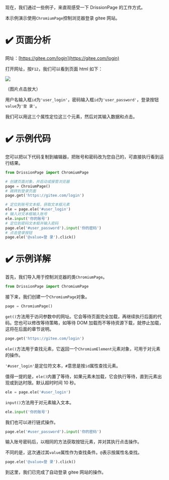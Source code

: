 现在，我们通过一些例子，来直观感受一下 DrissionPage 的工作方式。

本示例演示使用`ChromiumPage`控制浏览器登录 gitee 网站。

# ✔️ 页面分析

网址：[https://gitee.com/login](https://gitee.com/login)

打开网址，按`F12`，我们可以看到页面 html 如下：

![](https://gitee.com/g1879/DrissionPage/raw/master/docs/imgs/gitee_1.jpg)

（图片点击放大）

用户名输入框`id`为`'user_login'`，密码输入框`id`为`'user_password'`，登录按钮`value`为`'登 录'`。

我们可以用这三个属性定位这三个元素，然后对其输入数据和点击。

# ✔️ 示例代码

您可以把以下代码复制到编辑器，把账号和密码改为您自己的，可直接执行看到运行结果。

```python
from DrissionPage import ChromiumPage

# 创建页面对象，并启动或接管浏览器
page = ChroiumPage()
# 跳转到登录页面
page.get('https://gitee.com/login')

# 定位到账号文本框，获取文本框元素
ele = page.ele('#user_login')
# 输入对文本框输入账号
ele.input('你的账号')
# 定位到密码文本框并输入密码
page.ele('#user_password').input('你的密码')
# 点击登录按钮
page.ele('@value=登 录').click()
```

# ✔️ 示例详解

首先，我们导入用于控制浏览器的类`ChromiumPage`。

```python
from DrissionPage import ChromiumPage
```

接下来，我们创建一个`ChromiumPage`对象。

```python
page = ChromiumPage()
```

`get()`方法用于访问参数中的网址。它会等待页面完全加载，再继续执行后面的代码。您也可以修改等待策略，如等待 DOM 加载而不等待资源下载，就停止加载，这将在后面的章节说明。

```python
page.get('https://gitee.com/login')
```

`ele()`方法用于查找元素，它返回一个`ChromiumElement`元素对象，可用于对元素的操作。

`'#user_login'`是定位符文本，`#`意思是按`id`属性查找元素。

值得一提的是，`ele()`内置了等待，如果元素未加载，它会执行等待，直到元素出现或到达时限。默认超时时间 10 秒。

```python
ele = page.ele('#user_login')
```

`input()`方法用于对元素输入文本。

```python
ele.input('你的账号')
```

我们也可以进行链式操作。

```python
page.ele('#user_password').input('你的密码')
```

输入账号密码后，以相同的方法获取按钮元素，并对其执行点击操作。

不同的是，这次通过其`value`属性作为查找条件。`@`表示按属性名查找。

```python
page.ele('@value=登 录').click()
```

到这里，我们已完成了自动登录 gitee 网站的操作。

